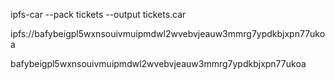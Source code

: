 ipfs-car --pack tickets --output tickets.car


ipfs://bafybeigpl5wxnsouivmuipmdwl2wvebvjeauw3mmrg7ypdkbjxpn77ukoa

bafybeigpl5wxnsouivmuipmdwl2wvebvjeauw3mmrg7ypdkbjxpn77ukoa
